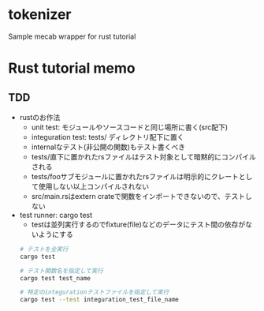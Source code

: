 # tokenizer
Sample mecab wrapper for rust tutorial

# Rust tutorial memo
## TDD
- rustのお作法
  - unit test: モジュールやソースコードと同じ場所に書く(src配下)
  - integuration test: tests/ ディレクトリ配下に置く
  - internalなテスト(非公開の関数)もテスト書くべき
  - tests/直下に置かれたrsファイルはテスト対象として暗黙的にコンパイルされる
  - tests/fooサブモジュールに置かれたrsファイルは明示的にクレートとして使用しない以上コンパイルされない
  - src/main.rsはextern crateで関数をインポートできないので、テストしない
- test runner: cargo test
  - testは並列実行するのでfixture(file)などのデータにテスト間の依存がないようにする
  ```.bash
  # テストを全実行
  cargo test

  # テスト関数名を指定して実行
  cargo test test_name

  # 特定のintegurationテストファイルを指定して実行
  cargo test --test integuration_test_file_name
  ```